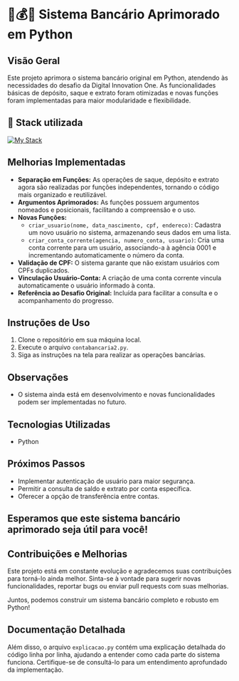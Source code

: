 # :bank:💰💸 Sistema Bancário Aprimorado em Python

## Visão Geral

Este projeto aprimora o sistema bancário original em Python, atendendo às necessidades do desafio da Digital Innovation One. As funcionalidades básicas de depósito, saque e extrato foram otimizadas e novas funções foram implementadas para maior modularidade e flexibilidade.

## :battery: Stack utilizada
[![My Stack](https://skillicons.dev/icons?i=vscode,py,git)](https://skillicons.dev)

## Melhorias Implementadas

* **Separação em Funções:** As operações de saque, depósito e extrato agora são realizadas por funções independentes, tornando o código mais organizado e reutilizável.
* **Argumentos Aprimorados:** As funções possuem argumentos nomeados e posicionais, facilitando a compreensão e o uso.
* **Novas Funções:**
    * `criar_usuario(nome, data_nascimento, cpf, endereco)`: Cadastra um novo usuário no sistema, armazenando seus dados em uma lista.
    * `criar_conta_corrente(agencia, numero_conta, usuario)`: Cria uma conta corrente para um usuário, associando-a à agência 0001 e incrementando automaticamente o número da conta.
* **Validação de CPF:** O sistema garante que não existam usuários com CPFs duplicados.
* **Vinculação Usuário-Conta:** A criação de uma conta corrente vincula automaticamente o usuário informado à conta.
* **Referência ao Desafio Original:** Incluída para facilitar a consulta e o acompanhamento do progresso.

## Instruções de Uso

1. Clone o repositório em sua máquina local.
2. Execute o arquivo `contabancaria2.py`.
3. Siga as instruções na tela para realizar as operações bancárias.

## Observações

* O sistema ainda está em desenvolvimento e novas funcionalidades podem ser implementadas no futuro.

## Tecnologias Utilizadas

* Python

## Próximos Passos

* Implementar autenticação de usuário para maior segurança.
* Permitir a consulta de saldo e extrato por conta específica.
* Oferecer a opção de transferência entre contas.

## Esperamos que este sistema bancário aprimorado seja útil para você!

## Contribuições e Melhorias

Este projeto está em constante evolução e agradecemos suas contribuições para torná-lo ainda melhor. Sinta-se à vontade para sugerir novas funcionalidades, reportar bugs ou enviar pull requests com suas melhorias.

Juntos, podemos construir um sistema bancário completo e robusto em Python!

## Documentação Detalhada

Além disso, o arquivo `explicacao.py` contém uma explicação detalhada do código linha por linha, ajudando a entender como cada parte do sistema funciona. Certifique-se de consultá-lo para um entendimento aprofundado da implementação.

